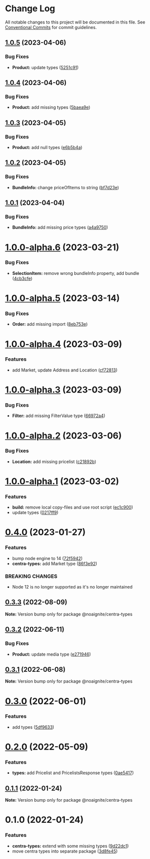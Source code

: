 # Change Log

All notable changes to this project will be documented in this file.
See [Conventional Commits](https://conventionalcommits.org) for commit guidelines.

## [1.0.5](https://github.com/noaignite/accelerator/compare/@noaignite/centra-types@1.0.4...@noaignite/centra-types@1.0.5) (2023-04-06)


### Bug Fixes

* **Product:** update types ([5251c91](https://github.com/noaignite/accelerator/commit/5251c91ac021c1814aebea85790accd38c733a27))





## [1.0.4](https://github.com/noaignite/accelerator/compare/@noaignite/centra-types@1.0.3...@noaignite/centra-types@1.0.4) (2023-04-06)


### Bug Fixes

* **Product:** add missing types ([5baea9e](https://github.com/noaignite/accelerator/commit/5baea9ef84e4aa827f12558395ecb46a7a9a9b5d))





## [1.0.3](https://github.com/noaignite/accelerator/compare/@noaignite/centra-types@1.0.2...@noaignite/centra-types@1.0.3) (2023-04-05)


### Bug Fixes

* **Product:** add null types ([e6b5b4a](https://github.com/noaignite/accelerator/commit/e6b5b4abe0990ad45dbc0bd09caff4e6abb2aaeb))





## [1.0.2](https://github.com/noaignite/accelerator/compare/@noaignite/centra-types@1.0.1...@noaignite/centra-types@1.0.2) (2023-04-05)


### Bug Fixes

* **BundleInfo:** change priceOfItems to string ([bf7d23e](https://github.com/noaignite/accelerator/commit/bf7d23e228d6ae2906e83b6f99195229bebee7f3))





## [1.0.1](https://github.com/noaignite/accelerator/compare/@noaignite/centra-types@1.0.0...@noaignite/centra-types@1.0.1) (2023-04-04)


### Bug Fixes

* **BundleInfo:** add missing price types ([a4a9750](https://github.com/noaignite/accelerator/commit/a4a97502d2dbc18d5629061df3842af02bafb8dd))





# [1.0.0-alpha.6](https://github.com/noaignite/accelerator/compare/@noaignite/centra-types@1.0.0-alpha.5...@noaignite/centra-types@1.0.0-alpha.6) (2023-03-21)


### Bug Fixes

* **SelectionItem:** remove wrong bundleInfo property, add bundle ([4cb3cfe](https://github.com/noaignite/accelerator/commit/4cb3cfe300ff0a73a003994d3f1cd2e3d491435a))





# [1.0.0-alpha.5](https://github.com/noaignite/accelerator/compare/@noaignite/centra-types@1.0.0-alpha.4...@noaignite/centra-types@1.0.0-alpha.5) (2023-03-14)


### Bug Fixes

* **Order:** add missing import ([8eb753e](https://github.com/noaignite/accelerator/commit/8eb753e2997a5e5de0b4bcb913f5866027e2cdb4))





# [1.0.0-alpha.4](https://github.com/noaignite/accelerator/compare/@noaignite/centra-types@1.0.0-alpha.3...@noaignite/centra-types@1.0.0-alpha.4) (2023-03-09)


### Features

* add Market, update Address and Location ([cf72813](https://github.com/noaignite/accelerator/commit/cf728136f301a9ef7848eeee8a6a3f705b675a44))





# [1.0.0-alpha.3](https://github.com/noaignite/accelerator/compare/@noaignite/centra-types@1.0.0-alpha.2...@noaignite/centra-types@1.0.0-alpha.3) (2023-03-09)


### Bug Fixes

* **Filter:** add missing FilterValue type ([66972a4](https://github.com/noaignite/accelerator/commit/66972a4daed036b710b6170d5094d4cb6624e4db))





# [1.0.0-alpha.2](https://github.com/noaignite/accelerator/compare/@noaignite/centra-types@1.0.0-alpha.1...@noaignite/centra-types@1.0.0-alpha.2) (2023-03-06)


### Bug Fixes

* **Location:** add missing pricelist ([c21892b](https://github.com/noaignite/accelerator/commit/c21892b740e5502124aaef6272db1fa553ec60df))





# [1.0.0-alpha.1](https://github.com/noaignite/accelerator/compare/@noaignite/centra-types@1.0.0-alpha.0...@noaignite/centra-types@1.0.0-alpha.1) (2023-03-02)


### Features

* **build:** remove local copy-files and use root script ([ec1c900](https://github.com/noaignite/accelerator/commit/ec1c900018a0138070b7f360c4d93bd27ae614bc))
* update types ([0217ff9](https://github.com/noaignite/accelerator/commit/0217ff9263bc7c819ce86e9d663a8131640ac8b4))





# [0.4.0](https://github.com/noaignite/accelerator/compare/@noaignite/centra-types@0.3.3...@noaignite/centra-types@0.4.0) (2023-01-27)


### Features

* bump node engine to 14 ([72f5942](https://github.com/noaignite/accelerator/commit/72f594247b275a60b45890efc06d43c1241c6b24))
* **centra-types:** add Market type ([86f3e92](https://github.com/noaignite/accelerator/commit/86f3e925fd7b7ce4a534b2a0a73db12c0a8ec070))


### BREAKING CHANGES

* Node 12 is no longer supported as it's no longer maintained





## [0.3.3](https://github.com/noaignite/accelerator/compare/@noaignite/centra-types@0.3.2...@noaignite/centra-types@0.3.3) (2022-08-09)

**Note:** Version bump only for package @noaignite/centra-types





## [0.3.2](https://github.com/noaignite/accelerator/compare/@noaignite/centra-types@0.3.1...@noaignite/centra-types@0.3.2) (2022-06-11)


### Bug Fixes

* **Product:** update media type ([e271946](https://github.com/noaignite/accelerator/commit/e271946ac810be858dc39ffa1a5028a510f1414f))





## [0.3.1](https://github.com/noaignite/accelerator/compare/@noaignite/centra-types@0.3.0...@noaignite/centra-types@0.3.1) (2022-06-08)

**Note:** Version bump only for package @noaignite/centra-types





# [0.3.0](https://github.com/noaignite/accelerator/compare/@noaignite/centra-types@0.2.0...@noaignite/centra-types@0.3.0) (2022-06-01)


### Features

* add types ([5df9633](https://github.com/noaignite/accelerator/commit/5df9633ff208f267ce10ca04aa6b3eff198f1e6f))





# [0.2.0](https://github.com/noaignite/accelerator/compare/@noaignite/centra-types@0.1.1...@noaignite/centra-types@0.2.0) (2022-05-09)


### Features

* **types:** add Pricelist and PricelistsResponse types ([0ae5417](https://github.com/noaignite/accelerator/commit/0ae5417ef0fea5663fea8e5a0c709521150ebd02))





## [0.1.1](https://github.com/noaignite/accelerator/compare/@noaignite/centra-types@0.1.0...@noaignite/centra-types@0.1.1) (2022-01-24)

**Note:** Version bump only for package @noaignite/centra-types





# 0.1.0 (2022-01-24)


### Features

* **centra-types:** extend with some missing types ([9d22dc1](https://github.com/noaignite/accelerator/commit/9d22dc17032833920f6ac0a3ed31604d8c34a1a1))
* move centra types into separate package ([3d8fe45](https://github.com/noaignite/accelerator/commit/3d8fe458d964ffe0c0fb72d9430a89c094f90361))

